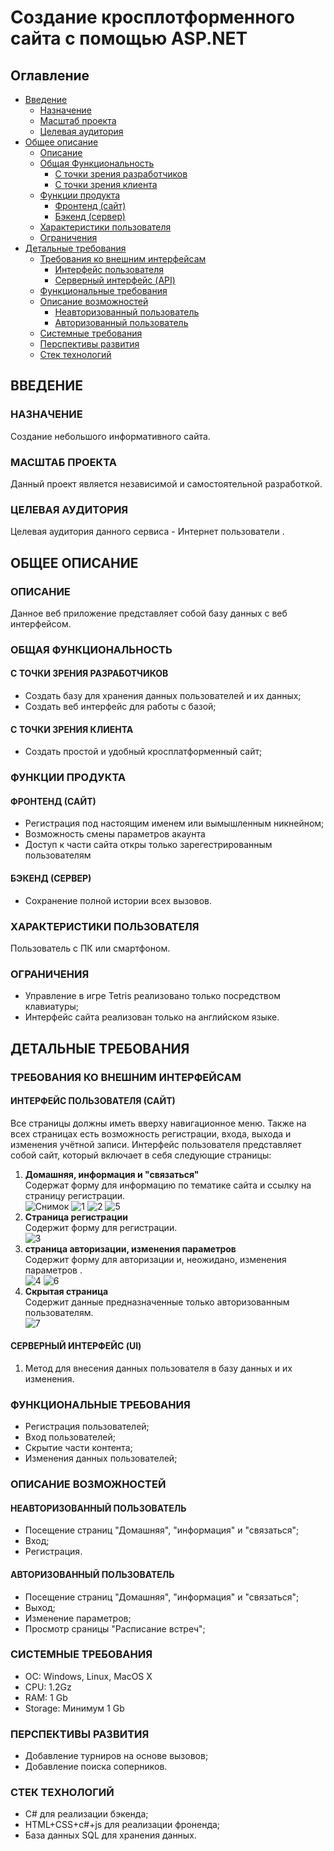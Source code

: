 # Создание кросплотформенного сайта с помощью ASP.NET


## Оглавление
* [Введение](#ВВЕДЕНИЕ)
  * [Назначение](#НАЗНАЧЕНИЕ)
  * [Масштаб проекта](#МАСШТАБ-ПРОЕКТА)
  * [Целевая аудитория](#МАСШТАБ-ПРОЕКТА)
* [Общее описание](#ОБЩЕЕ-ОПИСАНИЕ)
  * [Описание](#ОПИСАНИЕ)
  * [Общая Функциональность](#ОБЩАЯ-ФУНКЦИОНАЛЬНОСТЬ)
    * [С точки зрения разработчиков](#С-ТОЧКИ-ЗРЕНИЯ-РАЗРАБОТЧИКОВ)
    * [С точки зрения клиента](#С-ТОЧКИ-ЗРЕНИЯ-КЛИЕНТА)
  * [Функции продукта](#ФУНКЦИИ-ПРОДУКТА)
    * [Фронтенд (сайт)](#ФРОНТЕНД-САЙТ)
    * [Бэкенд (сервер)](#БЭКЕНД-СЕРВЕР)
  * [Характеристики пользователя](#ХАРАКТЕРИСТИКИ-ПОЛЬЗОВАТЕЛЯ)
  * [Ограничения](#ОГРАНИЧЕНИЯ)
* [Детальные требования](#ДЕТАЛЬНЫЕ-ТРЕБОВАНИЯ)
  * [Требования ко внешним интерфейсам](#ТРЕБОВАНИЯ-КО-ВНЕШНИМ-ИНТЕРФЕЙСАМ)
    * [Интерфейс пользователя](#ИНТЕРФЕЙС-ПОЛЬЗОВАТЕЛЯ-САЙТ)
    * [Серверный интерфейс (API)](#СЕРВЕРНЫЙ-ИНТЕРФЕЙС-api)
  * [Функциональные требования](#ФУНКЦИОНАЛЬНЫЕ-ТРЕБОВАНИЯ)
  * [Описание возможностей](#ОПИСАНИЕ-ВОЗМОЖНОСТЕЙ)
    * [Неавторизованный пользователь](#НЕАВТОРИЗОВАННЫЙ-ПОЛЬЗОВАТЕЛЬ)
    * [Авторизованный пользователь](#АВТОРИЗОВАННЫЙ-ПОЛЬЗОВАТЕЛЬ)
  * [Системные требования](#СИСТЕМНЫЕ-ТРЕБОВАНИЯ)
  * [Перспективы развития](#ПЕРСПЕКТИВЫ-РАЗВИТИЯ)
  * [Стек технологий](#СТЕК-ТЕХНОЛОГИЙ)


## ВВЕДЕНИЕ
### НАЗНАЧЕНИЕ
Создание небольшого информативного сайта.

### МАСШТАБ ПРОЕКТА
Данный проект является независимой и самостоятельной разработкой.

### ЦЕЛЕВАЯ АУДИТОРИЯ
Целевая аудитория данного сервиса - Интернет пользователи .


## ОБЩЕЕ ОПИСАНИЕ
### ОПИСАНИЕ
Данное веб приложение представляет собой базу данных с веб интерфейсом.

### ОБЩАЯ ФУНКЦИОНАЛЬНОСТЬ
#### С ТОЧКИ ЗРЕНИЯ РАЗРАБОТЧИКОВ
* Создать базу для хранения данных пользователей и их данных;
* Создать веб интерфейс для работы с базой;

#### С ТОЧКИ ЗРЕНИЯ КЛИЕНТА
* Создать простой и удобный кросплатформенный сайт;

### ФУНКЦИИ ПРОДУКТА
#### ФРОНТЕНД (САЙТ)
* Регистрация под настоящим именем или вымышленным никнейном;
* Возможность смены параметров акаунта
* Доступ к части сайта откры только зарегестрированным пользователям

#### БЭКЕНД (СЕРВЕР)
* Сохранение полной истории всех вызовов.

### ХАРАКТЕРИСТИКИ ПОЛЬЗОВАТЕЛЯ
Пользователь с ПК или смартфоном.

### ОГРАНИЧЕНИЯ
* Управление в игре Tetris реализовано только посредством клавиатуры;
* Интерфейс сайта реализован только на английском языке.


## ДЕТАЛЬНЫЕ ТРЕБОВАНИЯ
### ТРЕБОВАНИЯ КО ВНЕШНИМ ИНТЕРФЕЙСАМ
#### ИНТЕРФЕЙС ПОЛЬЗОВАТЕЛЯ (САЙТ) 
Все страницы должны иметь вверху навигационное меню.
Также на всех страницах есть возможность регистрации, входа, выхода и изменения учётной записи.
Интерфейс пользователя представляет собой сайт, который включает в себя следующие страницы:
1. **Домашняя, информация и "связаться"**  
Содержат форму для информацию по тематике сайта и ссылку на страницу регистрации.  
![Снимок](./Снимок.PNG)
![1](./1.PNG)
![2](./2.PNG)
![5](./5.PNG)
2. **Страница регистрации**  
Содержит форму для регистрации.  
![3](./3.PNG)
3. **страница авторизации, изменения параметров**  
Содержит форму для авторизации и, неожидано, изменения параметров .  
![4](./4.PNG)
![6](./6.PNG)
4. **Скрытая страница**  
Содержит данные предназначенные только авторизованным пользователям.  
![7](./7.PNG)

#### СЕРВЕРНЫЙ ИНТЕРФЕЙС (UI)
1. Метод для внесения данных пользователя в базу данных и их изменения. 

### ФУНКЦИОНАЛЬНЫЕ ТРЕБОВАНИЯ
* Регистрация пользователей;
* Вход пользователей;
* Скрытие части контента;
* Изменения данных пользователей;
### ОПИСАНИЕ ВОЗМОЖНОСТЕЙ
#### НЕАВТОРИЗОВАННЫЙ ПОЛЬЗОВАТЕЛЬ
* Посещение страниц "Домашняя", "информация" и "связаться";
* Вход;
* Регистрация.

#### АВТОРИЗОВАННЫЙ ПОЛЬЗОВАТЕЛЬ
* Посещение страниц "Домашняя", "информация" и "связаться";
* Выход;
* Изменение параметров;
* Просмотр сраницы "Расписание встреч";

### СИСТЕМНЫЕ ТРЕБОВАНИЯ
* ОС: Windows, Linux, MacOS X
* CPU: 1.2Gz
* RAM: 1 Gb
* Storage: Минимум 1 Gb

### ПЕРСПЕКТИВЫ РАЗВИТИЯ
* Добавление турниров на основе вызовов;
* Добавление поиска соперников.

### СТЕК ТЕХНОЛОГИЙ
* C# для реализации бэкенда;
* HTML+CSS+с#+js для реализации фроненда;
* База данных SQL для хранения данных.
